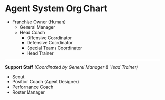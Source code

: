# Agent System Org Chart

- Franchise Owner (Human)
    - General Manager
    - Head Coach
        - Offensive Coordinator
        - Defensive Coordinator
        - Special Teams Coordinator
        - Head Trainer

---
**Support Staff**
*(Coordinated by General Manager & Head Trainer)*
- Scout
- Position Coach (Agent Designer)
- Performance Coach
- Roster Manager